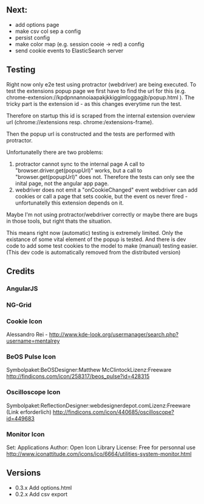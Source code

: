 
## Next:
 * add options page
 * make csv col sep a config
 * persist config
 * make color map (e.g. session cooie -> red) a config
 * send cookie events to ElasticSearch server

## Testing

Right now only e2e test using protractor (webdriver) are being executed.
To test the extensions popup page we first have to find the url for this
(e.g. chrome-extension://kpdpnnannoiaapakjkkiggimlcggagjb/popup.html ).
The tricky part is the extension id - as this changes everytime run the 
test. 

Therefore on startup this id is scraped from the internal extension
overview url (chrome://extensions resp. chrome:/extensions-frame).

Then the popup url is constructed and the tests are performed with
protractor.

Unfortunatelly there are two problems:
1. protractor cannot sync to the internal page
   A call to "browser.driver.get(popupUrl)" works, but a call to "browser.get(popupUrl)" does not. Therefore the tests can only see the inital page, not
   the angular app page.
2. webdriver does not emit a "onCookieChanged" event
   webdriver can add cookies or call a page that sets cookie, but the event
   os never fired - unfortunatelly this extension depends on it.

Maybe I'm not using protractor/webdriver correctly or maybe there are bugs in
those tools, but right thats the situation.



This means right now (automatic) testing is extremely limited. Only the
existance of some vital element of the popup is tested. And there is dev code 
to add some test cookies to the model to make (manual) testing easier.
(This dev code is automatically removed from the distributed version)




## Credits 

### AngularJS

### NG-Grid

### Cookie Icon
Alessandro Rei - http://www.kde-look.org/usermanager/search.php?username=mentalrey

### BeOS Pulse Icon

Symbolpaket:BeOSDesigner:Matthew McClintockLizenz:Freeware
http://findicons.com/icon/258317/beos_pulse?id=428315

### Oscilloscope Icon
Symbolpaket:ReflectionDesigner:webdesignerdepot.comLizenz:Freeware (Link erforderlich)
http://findicons.com/icon/440685/oscilloscope?id=449683

### Monitor Icon
Set: Applications
Author:
Open Icon Library
License:
Free for personnal use
http://www.iconattitude.com/icons/ico/6664/utilities-system-monitor.html


## Versions

 * 0.3.x Add options.html
 * 0.2.x Add csv export